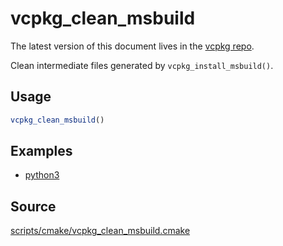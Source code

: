 # vcpkg_clean_msbuild

The latest version of this document lives in the [vcpkg repo](https://github.com/Microsoft/vcpkg/blob/master/docs/maintainers/vcpkg_clean_msbuild.md).

Clean intermediate files generated by `vcpkg_install_msbuild()`.

## Usage
```cmake
vcpkg_clean_msbuild()
```

## Examples

* [python3](https://github.com/Microsoft/vcpkg/blob/master/ports/python3/portfile.cmake)

## Source
[scripts/cmake/vcpkg\_clean\_msbuild.cmake](https://github.com/Microsoft/vcpkg/blob/master/scripts/cmake/vcpkg_clean_msbuild.cmake)

